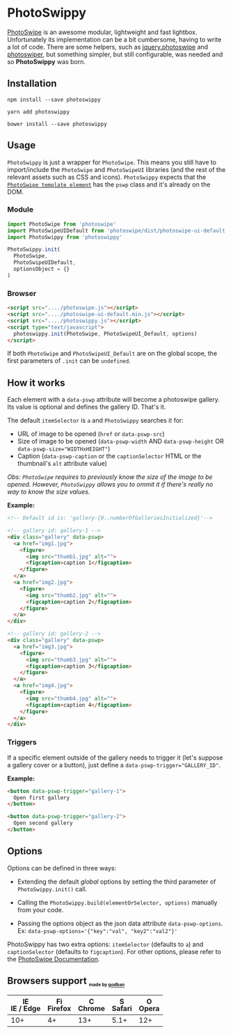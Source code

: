 # PhotoSwippy

[PhotoSwipe](http://photoswipe.com/) is an awesome modular, lightweight and fast lightbox. Unfortunately its implementation can be a bit cumbersome, having to write a lot of code. There are some helpers, such as [jquery.photoswipe](https://github.com/yaquawa/jquery.photoswipe) and [photoswiper](https://www.npmjs.com/package/photoswiper), but something simpler, but still configurable, was needed and so **PhotoSwippy** was born.

## Installation

`npm install --save photoswippy`

`yarn add photoswippy`

`bower install --save photoswippy`

## Usage

`PhotoSwippy` is just a wrapper for `PhotoSwipe`. This means you still have to import/include the `PhotoSwipe` and `PhotoSwipeUI` libraries (and the rest of the relevant assets such as CSS and icons). `PhotoSwippy` expects that the [`PhotoSwipe template element`](http://photoswipe.com/documentation/getting-started.html) has the `pswp` class and it's already on the DOM.

### Module

```javascript
import PhotoSwipe from 'photoswipe'
import PhotoSwipeUIDefault from 'photoswipe/dist/photoswipe-ui-default'
import PhotoSwippy from 'photoswippy'

PhotoSwippy.init(
  PhotoSwipe,
  PhotoSwipeUIDefault,
  optionsObject = {}
)
```

### Browser

```html
<script src="..../photoswipe.js"></script>
<script src="..../photoswipe-ui-default.min.js"></script>
<script src="..../photoswippy.js"></script>
<script type="text/javascript">
  photoswippy.init(PhotoSwipe, PhotoSwipeUI_Default, options)
</script>
```

If both `PhotoSwipe` and `PhotoSwipeUI_Default` are on the global scope, the first parameters of `.init` can be `undefined`.

## How it works

Each element with a `data-pswp` attribute will become a photoswipe gallery. Its value is optional and defines the gallery ID. That's it.

The default `itemSelector` is `a` and `PhotoSwippy` searches it for:
- URL of image to be opened (`href` or `data-pswp-src`)
- Size of image to be opened (`data-pswp-width` AND `data-pswp-height` OR `data-pswp-size="WIDTHxHEIGHT"`)
- Caption (`data-pswp-caption` or the `captionSelector` HTML or the thumbnail's `alt` attribute value)

*Obs: `PhotoSwipe` requires to previously know the size of the image to be opened. However, `PhotoSwippy` allows you to ommit it if there's really no way to know the size values.*

**Example:**

```html
<!-- Default id is: 'gallery-{0..numberOfGalleriesInitialized}'-->

<!-- gallery id: gallery-1 -->
<div class="gallery" data-pswp>
  <a href="img1.jpg">
    <figure>
      <img src="thumb1.jpg" alt="">
      <figcaption>caption 1</figcaption>
    </figure>
  </a>
  <a href="img2.jpg">
    <figure>
      <img src="thumb2.jpg" alt="">
      <figcaption>caption 2</figcaption>
    </figure>
  </a>
</div>

<!-- gallery id: gallery-2 -->
<div class="gallery" data-pswp>
  <a href="img3.jpg">
    <figure>
      <img src="thumb3.jpg" alt="">
      <figcaption>caption 3</figcaption>
    </figure>
  </a>
  <a href="img4.jpg">
    <figure>
      <img src="thumb4.jpg" alt="">
      <figcaption>caption 4</figcaption>
    </figure>
  </a>
</div>

```

### Triggers

If a specific element outside of the gallery needs to trigger it (let's suppose a gallery cover or a button), just define a `data-pswp-trigger="GALLERY_ID"`.

**Example:**

```html
<button data-pswp-trigger="gallery-1">
  Open first gallery
</button>

<button data-pswp-trigger="gallery-2">
  Open second gallery
</button>
```

## Options

Options can be defined in three ways:

- Extending the default *global* options by setting the third parameter of `PhotoSwippy.init()` call.

- Calling the `PhotoSwippy.build(elementOrSelector, options)` manually from your code.

- Passing the options object as the json data attribute `data-pswp-options`. Ex: `data-pswp-options='{"key":"val", "key2":"val2"}'`

PhotoSwippy has two extra options: `itemSelector` (defaults to `a`) and `captionSelector` (defaults to `figcaption`). For other options, please refer to the [PhotoSwipe Documentation](http://photoswipe.com/documentation/options.html).

## Browsers support <sub><sup><sub><sub>made by <a href="https://godban.github.io">godban</a></sub></sub></sup></sub>

| [<img src="https://raw.githubusercontent.com/godban/browsers-support-badges/master/src/images/edge.png" alt="IE / Edge" width="16px" height="16px" />](http://godban.github.io/browsers-support-badges/)</br>IE / Edge | [<img src="https://raw.githubusercontent.com/godban/browsers-support-badges/master/src/images/firefox.png" alt="Firefox" width="16px" height="16px" />](http://godban.github.io/browsers-support-badges/)</br>Firefox | [<img src="https://raw.githubusercontent.com/godban/browsers-support-badges/master/src/images/chrome.png" alt="Chrome" width="16px" height="16px" />](http://godban.github.io/browsers-support-badges/)</br>Chrome | [<img src="https://raw.githubusercontent.com/godban/browsers-support-badges/master/src/images/safari.png" alt="Safari" width="16px" height="16px" />](http://godban.github.io/browsers-support-badges/)</br>Safari | [<img src="https://raw.githubusercontent.com/godban/browsers-support-badges/master/src/images/opera.png" alt="Opera" width="16px" height="16px" />](http://godban.github.io/browsers-support-badges/)</br>Opera |
| --------- | --------- | --------- | --------- | --------- |
| 10+ | 4+ | 13+ | 5.1+ | 12+
